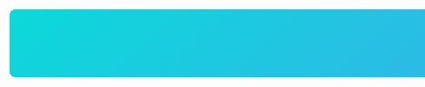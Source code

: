 <div class="animated-header-container">
  <h1>Hello world, I'm Syam 👋</h1>

  <style>
    @keyframes gradientBackground {
      0% {
        background-position: 0% 50%;
      }
      50% {
        background-position: 100% 50%;
      }
      100% {
        background-position: 0% 50%;
      }
    }

    @keyframes fadeIn {
      0% {
        opacity: 0;
      }
      66% {
        opacity: 0;
      }
      100% {
        opacity: 1;
      }
    }

    .animated-header-container {
      font-family: system-ui, -apple-system, 'Segoe UI', Roboto, Helvetica, Arial, sans-serif, 'Apple Color Emoji', 'Segoe UI Emoji';
      display: flex;
      flex-direction: column;
      margin: 0;
      text-align: center;
      width: 800px;
      height: 120px;
      background: linear-gradient(-45deg, #fc5c7d, #6a82fb, #05dfd7);
      background-size: 600% 400%;
      animation: gradientBackground 10s ease infinite;
      border-radius: 10px;
      color: white;
      justify-content: center;
      align-items: center;
    }

    .animated-header-container h1 {
      font-size: 40px;
      line-height: 1.3;
      letter-spacing: 5px;
      text-transform: uppercase;
      text-shadow: 
        0 1px 0 #efefef,
        0 2px 0 #efefef,
        0 3px 0 #efefef,
        0 4px 0 #efefef,
        0 12px 5px rgba(0, 0, 0, 0.1);
      animation: fadeIn 1s ease 0s normal forwards 1;
      margin: 0;
      padding: 10px;
    }
  </style>
</div>